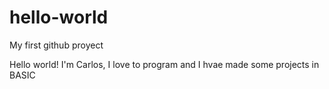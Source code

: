 # hello-world
My first github proyect

Hello world!
I'm Carlos, I love to program and I hvae made some projects in BASIC
